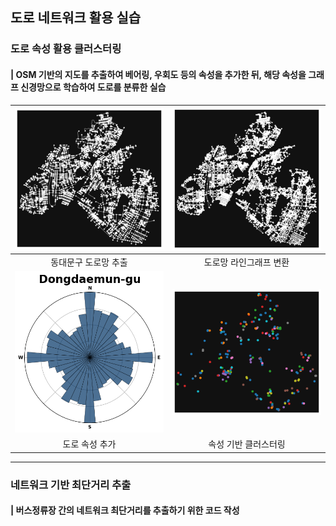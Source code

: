 ## 도로 네트워크 활용 실습

### 도로 속성 활용 클러스터링
#### | OSM 기반의 지도를 추출하여 베어링, 우회도 등의 속성을 추가한 뒤, 해당 속성을 그래프 신경망으로 학습하여 도로를 분류한 실습

| ![도로1](./image/동대문구%20도로.png) | ![도로2](./image/동대문구%20라인그래프.png) |
|:--:|:--:|
| 동대문구 도로망 추출| 도로망 라인그래프 변환|
| ![도로3](./image/도로%20베어링.png) | ![도로4](./image/도로%20클러스터링.png) |
| 도로 속성 추가| 속성 기반 클러스터링 |
---
### 네트워크 기반 최단거리 추출
#### | 버스정류장 간의 네트워크 최단거리를 추출하기 위한 코드 작성
